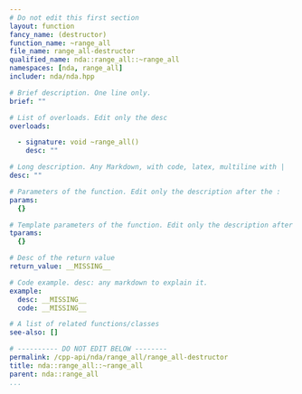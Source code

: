 ```yaml
---
# Do not edit this first section
layout: function
fancy_name: (destructor)
function_name: ~range_all
file_name: range_all-destructor
qualified_name: nda::range_all::~range_all
namespaces: [nda, range_all]
includer: nda/nda.hpp

# Brief description. One line only.
brief: ""

# List of overloads. Edit only the desc
overloads:

  - signature: void ~range_all()
    desc: ""

# Long description. Any Markdown, with code, latex, multiline with |
desc: ""

# Parameters of the function. Edit only the description after the :
params:
  {}

# Template parameters of the function. Edit only the description after the :
tparams:
  {}

# Desc of the return value
return_value: __MISSING__

# Code example. desc: any markdown to explain it.
example:
  desc: __MISSING__
  code: __MISSING__

# A list of related functions/classes
see-also: []

# ---------- DO NOT EDIT BELOW --------
permalink: /cpp-api/nda/range_all/range_all-destructor
title: nda::range_all::~range_all
parent: nda::range_all
...
```



